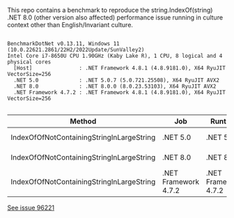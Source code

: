 This repo contains a benchmark to reproduce the string.IndexOf(string) .NET 8.0 (other version also affected) performance issue running in culture context other than English/Invariant culture.

```

BenchmarkDotNet v0.13.11, Windows 11 (10.0.22621.2861/22H2/2022Update/SunValley2)
Intel Core i7-8650U CPU 1.90GHz (Kaby Lake R), 1 CPU, 8 logical and 4 physical cores
  [Host]               : .NET Framework 4.8.1 (4.8.9181.0), X64 RyuJIT VectorSize=256
  .NET 5.0             : .NET 5.0.7 (5.0.721.25508), X64 RyuJIT AVX2
  .NET 8.0             : .NET 8.0.0 (8.0.23.53103), X64 RyuJIT AVX2
  .NET Framework 4.7.2 : .NET Framework 4.8.1 (4.8.9181.0), X64 RyuJIT VectorSize=256


```
| Method                                    | Job                  | Runtime              | Mean      | Error     | StdDev    | Ratio | RatioSD |
|------------------------------------------ |--------------------- |--------------------- |----------:|----------:|----------:|------:|--------:|
| IndexOfOfNotContainingStringInLargeString | .NET 5.0             | .NET 5.0             | 20.210 ms | 0.3075 ms | 0.2877 ms | 12.79 |    0.16 |
| IndexOfOfNotContainingStringInLargeString | .NET 8.0             | .NET 8.0             | 17.440 ms | 0.2713 ms | 0.2538 ms | 11.04 |    0.15 |
| IndexOfOfNotContainingStringInLargeString | .NET Framework 4.7.2 | .NET Framework 4.7.2 |  1.578 ms | 0.0098 ms | 0.0087 ms |  1.00 |    0.00 |


[See issue 96221](https://github.com/dotnet/runtime/issues/96221)